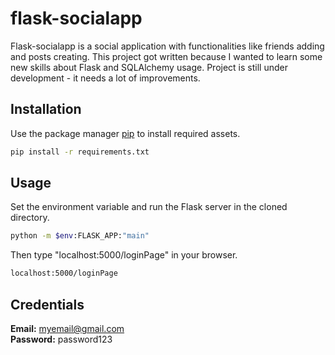 # flask-socialapp

Flask-socialapp is a social application with functionalities like friends adding and posts creating. This project got written because I wanted to learn some new skills about Flask and SQLAlchemy usage. Project is still under development - it needs a lot of improvements.

## Installation

Use the package manager [pip](https://pip.pypa.io/en/stable/) to install required assets.

```bash
pip install -r requirements.txt
```

## Usage

Set the environment variable and run the Flask server in the cloned directory.

```bash
python -m $env:FLASK_APP:"main"
```

Then type "localhost:5000/loginPage" in your browser.

```bash
localhost:5000/loginPage
```

## Credentials ##
**Email:** myemail@gmail.com </br>
**Password:** password123
